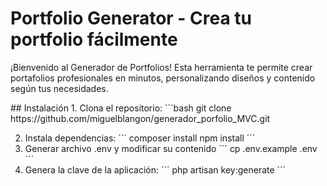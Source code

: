 # Portfolio Generator - Crea tu portfolio fácilmente

<p>
    ¡Bienvenido al Generador de Portfolios! Esta herramienta te permite crear portafolios profesionales en minutos, personalizando diseños y contenido según tus necesidades.
</p>
## Instalación
1. Clona el repositorio:
   ```bash
   git clone https://github.com/miguelblangon/generador_porfolio_MVC.git


2. Instala dependencias:
´´´
composer install
npm install
´´´
3. Generar archivo .env y modificar su contenido
´´´
cp .env.example .env
´´´
4. Genera la clave de la aplicación:
´´´
php artisan key:generate
´´´
